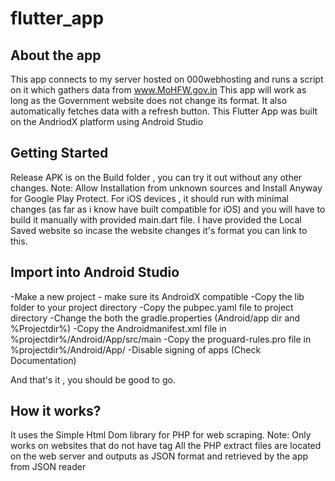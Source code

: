 # flutter_app

## About the app
This app connects to my server hosted on 000webhosting and runs a script on it which gathers data from www.MoHFW.gov.in
This app will work as long as the Government website does not change its format. It also automatically fetches data with a refresh button.
This Flutter App was built on the AndriodX platform using Android Studio

## Getting Started
Release APK is on the Build folder , you can try it out without any other changes.
Note: Allow Installation from unknown sources and Install Anyway for Google Play Protect.
For iOS devices , it should run with minimal changes (as far as i know have built compatible for iOS) and
you will have to build it manually with provided main.dart file.
I have provided the Local Saved website so incase the website changes it's format you can link to this.

## Import into Android Studio
-Make a new project - make sure its AndroidX compatible
-Copy the lib folder to your project directory
-Copy the pubpec.yaml file to project directory
-Change the both the gradle.properties (Android/app dir and %Projectdir%)
-Copy the Androidmanifest.xml file in %projectdir%/Android/App/src/main
-Copy the proguard-rules.pro file in %projectdir%/Android/App/
-Disable signing of apps (Check Documentation)

And that's it , you should be good to go.

## How it works?
It uses the Simple Html Dom library for PHP for web scraping.
Note: Only works on websites that do not have <noscript> tag
All the PHP extract files are located on the web server and outputs as JSON format and retrieved by the app from JSON reader